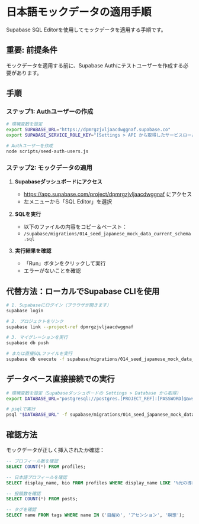 # 日本語モックデータの適用手順

Supabase SQL Editorを使用してモックデータを適用する手順です。

## 重要: 前提条件

モックデータを適用する前に、Supabase Authにテストユーザーを作成する必要があります。

## 手順

### ステップ1: Authユーザーの作成

```bash
# 環境変数を設定
export SUPABASE_URL="https://dpmrgzjvljaacdwggnaf.supabase.co"
export SUPABASE_SERVICE_ROLE_KEY="[Settings > API から取得したサービスロールキー]"

# Authユーザーを作成
node scripts/seed-auth-users.js
```

### ステップ2: モックデータの適用

1. **Supabaseダッシュボードにアクセス**
   - https://app.supabase.com/project/dpmrgzjvljaacdwggnaf にアクセス
   - 左メニューから「SQL Editor」を選択

2. **SQLを実行**
   - 以下のファイルの内容をコピー＆ペースト：
   - `/supabase/migrations/014_seed_japanese_mock_data_current_schema.sql`

3. **実行結果を確認**
   - 「Run」ボタンをクリックして実行
   - エラーがないことを確認

## 代替方法：ローカルでSupabase CLIを使用

```bash
# 1. Supabaseにログイン（ブラウザが開きます）
supabase login

# 2. プロジェクトをリンク
supabase link --project-ref dpmrgzjvljaacdwggnaf

# 3. マイグレーションを実行
supabase db push

# または直接SQLファイルを実行
supabase db execute -f supabase/migrations/014_seed_japanese_mock_data_current_schema.sql
```

## データベース直接接続での実行

```bash
# 環境変数を設定（Supabaseダッシュボードの Settings > Database から取得）
export DATABASE_URL="postgresql://postgres.[PROJECT_REF]:[PASSWORD]@aws-0-ap-northeast-1.pooler.supabase.com:5432/postgres"

# psqlで実行
psql "$DATABASE_URL" -f supabase/migrations/014_seed_japanese_mock_data_current_schema.sql
```

## 確認方法

モックデータが正しく挿入されたか確認：

```sql
-- プロフィール数を確認
SELECT COUNT(*) FROM profiles;

-- 日本語プロフィールを確認
SELECT display_name, bio FROM profiles WHERE display_name LIKE '%光の導き手%';

-- 投稿数を確認
SELECT COUNT(*) FROM posts;

-- タグを確認
SELECT name FROM tags WHERE name IN ('目醒め', 'アセンション', '瞑想');
```